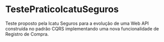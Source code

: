 # TestePraticoIcatuSeguros
Teste proposto pela Icatu Seguros para a evolução de uma Web API construída no padrão CQRS implementando uma nova funcionalidade de Registro de Compra.

